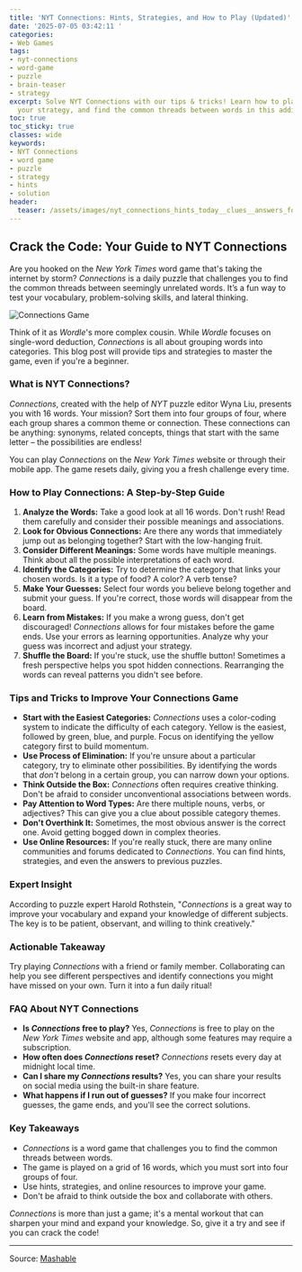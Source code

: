 ```yaml
---
title: 'NYT Connections: Hints, Strategies, and How to Play (Updated)'
date: '2025-07-05 03:42:11 '
categories:
- Web Games
tags:
- nyt-connections
- word-game
- puzzle
- brain-teaser
- strategy
excerpt: Solve NYT Connections with our tips & tricks! Learn how to play, improve
  your strategy, and find the common threads between words in this addictive puzzle.
toc: true
toc_sticky: true
classes: wide
keywords:
- NYT Connections
- word game
- puzzle
- strategy
- hints
- solution
header:
  teaser: /assets/images/nyt_connections_hints_today__clues__answers_for_ju_20250705034210.jpg
---
```


## Crack the Code: Your Guide to NYT Connections

Are you hooked on the *New York Times* word game that's taking the internet by storm? *Connections* is a daily puzzle that challenges you to find the common threads between seemingly unrelated words. It’s a fun way to test your vocabulary, problem-solving skills, and lateral thinking.

![Connections Game](https://helios-i.mashable.com/imagery/articles/05ZCNTSXfA7ky1i0vEtvXzu/hero-image.jpg)

Think of it as *Wordle*'s more complex cousin. While *Wordle* focuses on single-word deduction, *Connections* is all about grouping words into categories. This blog post will provide tips and strategies to master the game, even if you're a beginner.

### What is NYT Connections?

*Connections*, created with the help of *NYT* puzzle editor Wyna Liu, presents you with 16 words. Your mission? Sort them into four groups of four, where each group shares a common theme or connection. These connections can be anything: synonyms, related concepts, things that start with the same letter – the possibilities are endless!

You can play *Connections* on the *New York Times* website or through their mobile app. The game resets daily, giving you a fresh challenge every time.

### How to Play Connections: A Step-by-Step Guide

1.  **Analyze the Words:** Take a good look at all 16 words. Don't rush! Read them carefully and consider their possible meanings and associations.
2.  **Look for Obvious Connections:** Are there any words that immediately jump out as belonging together? Start with the low-hanging fruit.
3.  **Consider Different Meanings:** Some words have multiple meanings. Think about all the possible interpretations of each word.
4.  **Identify the Categories:** Try to determine the category that links your chosen words. Is it a type of food? A color? A verb tense?
5.  **Make Your Guesses:** Select four words you believe belong together and submit your guess. If you're correct, those words will disappear from the board.
6.  **Learn from Mistakes:** If you make a wrong guess, don't get discouraged! *Connections* allows for four mistakes before the game ends. Use your errors as learning opportunities. Analyze why your guess was incorrect and adjust your strategy.
7. **Shuffle the Board:** If you're stuck, use the shuffle button! Sometimes a fresh perspective helps you spot hidden connections.  Rearranging the words can reveal patterns you didn't see before.

### Tips and Tricks to Improve Your Connections Game

*   **Start with the Easiest Categories:** *Connections* uses a color-coding system to indicate the difficulty of each category. Yellow is the easiest, followed by green, blue, and purple. Focus on identifying the yellow category first to build momentum.
*   **Use Process of Elimination:** If you're unsure about a particular category, try to eliminate other possibilities. By identifying the words that *don't* belong in a certain group, you can narrow down your options.
*   **Think Outside the Box:** *Connections* often requires creative thinking. Don't be afraid to consider unconventional associations between words.
*   **Pay Attention to Word Types:** Are there multiple nouns, verbs, or adjectives? This can give you a clue about possible category themes.
*   **Don't Overthink It:** Sometimes, the most obvious answer is the correct one. Avoid getting bogged down in complex theories.
*   **Use Online Resources:** If you're really stuck, there are many online communities and forums dedicated to *Connections*. You can find hints, strategies, and even the answers to previous puzzles.

### Expert Insight

According to puzzle expert Harold Rothstein, "*Connections* is a great way to improve your vocabulary and expand your knowledge of different subjects. The key is to be patient, observant, and willing to think creatively."

### Actionable Takeaway

Try playing *Connections* with a friend or family member. Collaborating can help you see different perspectives and identify connections you might have missed on your own. Turn it into a fun daily ritual!

### FAQ About NYT Connections

*   **Is *Connections* free to play?** Yes, *Connections* is free to play on the *New York Times* website and app, although some features may require a subscription.
*   **How often does *Connections* reset?** *Connections* resets every day at midnight local time.
*   **Can I share my *Connections* results?** Yes, you can share your results on social media using the built-in share feature.
*   **What happens if I run out of guesses?** If you make four incorrect guesses, the game ends, and you'll see the correct solutions.

### Key Takeaways

*   *Connections* is a word game that challenges you to find the common threads between words.
*   The game is played on a grid of 16 words, which you must sort into four groups of four.
*   Use hints, strategies, and online resources to improve your game.
*   Don't be afraid to think outside the box and collaborate with others.

*Connections* is more than just a game; it's a mental workout that can sharpen your mind and expand your knowledge. So, give it a try and see if you can crack the code!

---

Source: [Mashable](https://mashable.com/article/nyt-connections-hint-answer-today-july-5-2025)